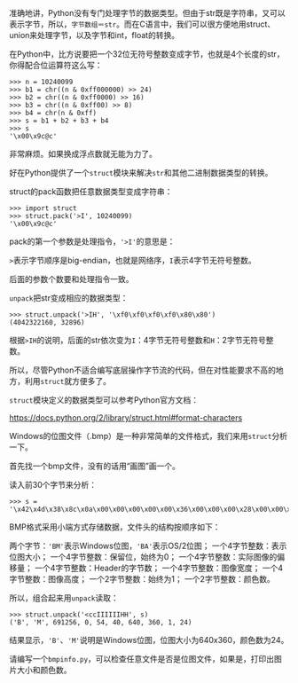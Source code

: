 准确地讲，Python没有专门处理字节的数据类型。但由于str既是字符串，又可以表示字节，所以，`字节数组＝str`。而在C语言中，我们可以很方便地用struct、union来处理字节，以及字节和int，float的转换。

在Python中，比方说要把一个32位无符号整数变成字节，也就是4个长度的str，你得配合位运算符这么写：

```
>>> n = 10240099
>>> b1 = chr((n & 0xff000000) >> 24)
>>> b2 = chr((n & 0xff0000) >> 16)
>>> b3 = chr((n & 0xff00) >> 8)
>>> b4 = chr(n & 0xff)
>>> s = b1 + b2 + b3 + b4
>>> s
'\x00\x9c@c'
```

非常麻烦。如果换成浮点数就无能为力了。

好在Python提供了一个`struct`模块来解决`str`和其他二进制数据类型的转换。

struct的pack函数把任意数据类型变成字符串：

```
>>> import struct
>>> struct.pack('>I', 10240099)
'\x00\x9c@c'
```

pack的第一个参数是处理指令，`'>I'`的意思是：

`>`表示字节顺序是big-endian，也就是网络序，`I`表示4字节无符号整数。

后面的参数个数要和处理指令一致。

`unpack`把str变成相应的数据类型：

```
>>> struct.unpack('>IH', '\xf0\xf0\xf0\xf0\x80\x80')
(4042322160, 32896)
```

根据``>IH``的说明，后面的str依次变为`I`：4字节无符号整数和`H`：2字节无符号整数。

所以，尽管Python不适合编写底层操作字节流的代码，但在对性能要求不高的地方，利用`struct`就方便多了。

`struct`模块定义的数据类型可以参考Python官方文档：

https://docs.python.org/2/library/struct.html#format-characters

Windows的位图文件（.bmp）是一种非常简单的文件格式，我们来用`struct`分析一下。

首先找一个bmp文件，没有的话用“画图”画一个。

读入前30个字节来分析：

```
>>> s = '\x42\x4d\x38\x8c\x0a\x00\x00\x00\x00\x00\x36\x00\x00\x00\x28\x00\x00\x00\x80\x02\x00\x00\x68\x01\x00\x00\x01\x00\x18\x00'
```

BMP格式采用小端方式存储数据，文件头的结构按顺序如下：

两个字节：`'BM'`表示Windows位图，`'BA'`表示OS/2位图； 一个4字节整数：表示位图大小； 一个4字节整数：保留位，始终为0； 一个4字节整数：实际图像的偏移量； 一个4字节整数：Header的字节数； 一个4字节整数：图像宽度； 一个4字节整数：图像高度； 一个2字节整数：始终为1； 一个2字节整数：颜色数。

所以，组合起来用`unpack`读取：

```
>>> struct.unpack('<ccIIIIIIHH', s)
('B', 'M', 691256, 0, 54, 40, 640, 360, 1, 24)
```

结果显示，`'B'`、`'M'`说明是Windows位图，位图大小为640x360，颜色数为24。

请编写一个`bmpinfo.py`，可以检查任意文件是否是位图文件，如果是，打印出图片大小和颜色数。
